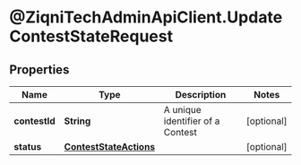 # @ZiqniTechAdminApiClient.UpdateContestStateRequest

## Properties

Name | Type | Description | Notes
------------ | ------------- | ------------- | -------------
**contestId** | **String** | A unique identifier of a Contest | [optional] 
**status** | [**ContestStateActions**](ContestStateActions.md) |  | [optional] 


